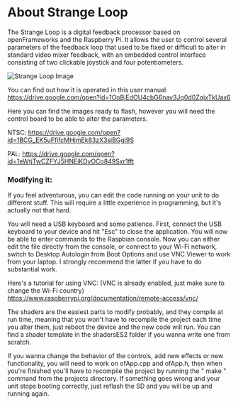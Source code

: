 # About Strange Loop
The Strange Loop is a digital feedback processor based on openFrameworks and the Raspberry Pi.
It allows the user to control several parameters of the feedback loop that used to be fixed or
difficult to alter in standard video mixer feedback, with an embedded control interface consisting of
two clickable joystick and four potentiometers.

![Strange Loop Image](https://github.com/meltdream/strange-loop/blob/master/Strange_Loop_img.jpg)

You can find out how it is operated in this user manual: https://drive.google.com/open?id=1OoBjEdOU4cbG6nav3Jq0d0ZqixTkUax6

Here you can find the images ready to flash, however you will need the control board to be able to alter the parameters.

NTSC: https://drive.google.com/open?id=1BCG_EK5uFfifcMHimEk83zX3siBGgi9S

PAL: https://drive.google.com/open?id=1eWtjTwCZFYJ5HNEiKDyOCo849Sxr1fft

### Modifying it:

If you feel adventurous, you can edit the code running on your unit to do different stuff.
This will require a little experience in programming, but it's actually not that hard.

You will need a USB keyboard and some patience. First, connect the USB keyboard to your device and hit "Esc"
to close the application. 
You will now be able to enter commands to the Raspbian console.
Now you can either edit the file directly from the console, or connect to your Wi-Fi network, switch to Desktop Autologin from Boot Options and use VNC Viewer to work from your laptop. I strongly recommend the latter if you have to do substantial work.

Here's a tutorial for using VNC: (VNC is already enabled, just make sure to change the Wi-Fi country)
https://www.raspberrypi.org/documentation/remote-access/vnc/

The shaders are the easiest parts to modify probably, and they compile at run time, meaning that you 
won't have to recompile the project each time you alter them, just reboot the device and the new code will run.
You can find a shader template in the shadersES2 folder if you wanna write one from scratch.

If you wanna change the behavior of the controls, add new effects or new functionality, you will need to work on ofApp.cpp and ofApp.h, then when you're finished you'll have to recompile the project by running the " make " command from the projects directory.
If something goes wrong and your unit stops booting correctly, just reflash the SD and you will be up and running again.








